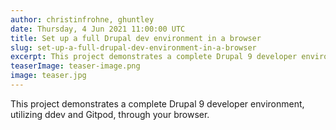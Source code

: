 ```yaml
---
author: christinfrohne, ghuntley
date: Thursday, 4 Jun 2021 11:00:00 UTC
title: Set up a full Drupal dev environment in a browser
slug: set-up-a-full-drupal-dev-environment-in-a-browser
excerpt: This project demonstrates a complete Drupal 9 developer environment, utilizing ddev and Gitpod, through your browser.
teaserImage: teaser-image.png
image: teaser.jpg
---
```


This project demonstrates a complete Drupal 9 developer environment, utilizing ddev and Gitpod, through your browser.

